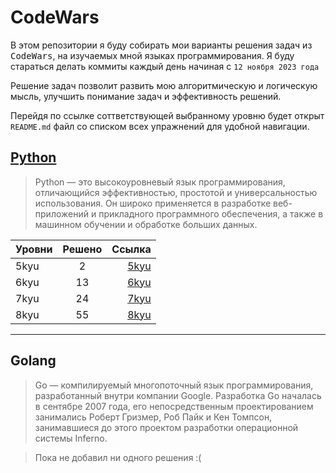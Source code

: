 # CodeWars

В этом репозитории я буду собирать мои варианты решения задач из <kbd>CodeWars</kbd>,
на изучаемых мной языках программирования.
Я буду стараться делать коммиты каждый день начиная с `12 ноября 2023 года`

Решение задач позволит развить мою
алгоритмическую и логическую мысль, улучшить понимание задач и
эффективность решений.

Перейдя по ссылке соттветствующей выбранному уровню будет открыт `README.md`
файл со списком всех упражнений для удобной навигации.

## [Python](./Python)

> Python — это высокоуровневый язык программирования, отличающийся
> эффективностью, простотой и универсальностью использования.
> Он широко применяется в разработке веб-приложений и прикладного
> программного обеспечения, а также в машинном обучении и обработке
> больших данных.

| Уровни | Решено |                Ссылка |
| ------ | :----: | --------------------: |
| 5kyu   |   2    | [5kyu](./Python/5kyu) |
| 6kyu   |   13   | [6kyu](./Python/6kyu) |
| 7kyu   |   24   | [7kyu](./Python/7kyu) |
| 8kyu   |   55   | [8kyu](./Python/8kyu) |

______________________________________________________________________

## Golang

> Go — компилируемый многопоточный язык программирования,
> разработанный внутри компании Google. Разработка Go началась в
> сентябре 2007 года, его непосредственным проектированием занимались
> Роберт Гризмер, Роб Пайк и Кен Томпсон,
> занимавшиеся до этого проектом разработки операционной системы Inferno.

> Пока не добавил ни одного решения :(
